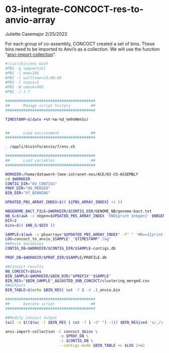 03-integrate-CONCOCT-res-to-anvio-array
================
Juliette Casemajor
2/25/2022

For each group of co-assembly, CONCOCT created a set of bins. These bins
need to be imported to Anvi’o as a collection. We will use the function
“[anvi-import-collection](https://anvio.org/help/7/programs/anvi-import-collection/)”.

``` bash
#!/usr/bin/env bash
#PBS -q sequentiel
#PBS -l mem=20G
#PBS -l walltime=24:00:00
#PBS -l ncpus=1
#PBS -W umask=002
#PBS -J 1-7

########################################
##      Manage script history         ##
########################################

TIMESTAMP=$(date +%Y-%m-%d_%Hh%Mm%Ss)


##      Load environment              ##
########################################

. /appli/bioinfo/anvio/7/env.sh

########################################
##      Load variables                ##
########################################

WORKDIR=/home/datawork-lmee-intranet-nos/ACE/03-CO-ASSEMBLY
cd $WORKDIR
CONTIG_DIR="03_CONTIGS"
PROF_DIR="06_MERGED"
BIN_DIR="07_BINNING"

UPDATED_PBS_ARRAY_INDEX=$(( ${PBS_ARRAY_INDEX} +1 ))

NBGENOME_BACT_FILE=$WORKDIR/$CONTIG_DIR/GENOME_NB/genome-bact.txt
NB_G=$(awk -v nbgen=$UPDATED_PBS_ARRAY_INDEX 'END{print $nbgen}' $NBGENOME_BACT_FILE)
DIV=2
bins=$(( $NB_G/$DIV ))

SAMPLE=$(awk -v pbsarray="$UPDATED_PBS_ARRAY_INDEX" -F" " 'NR==1{print $pbsarray}' $NBGENOME_BACT_FILE)
LOG=concoct_to_anvio_$SAMPLE"_"$TIMESTAMP".log"
##Anvio databases
CONTIG_DB=$WORKDIR/$CONTIG_DIR/$SAMPLE-contigs.db

PROF_DB=$WORKDIR/$PROF_DIR/$SAMPLE/PROFILE.db

##Concoct results
NB_CONCOCT=$bins
BIN_SAMPLE=$WORKDIR/$BIN_DIR/"$PREFIX""$SAMPLE"
BIN_RES="$BIN_SAMPLE"_ADJUSTED_$NB_CONCOCT/clustering_merged.csv
##outputs
BIN_TABLE=$(echo $BIN_RES| cut -f 1 -d .)_anvio.bin

########################################
##      Execute script                ##
########################################

##Modify concoct output
tail -n $(($(wc -l $BIN_RES | cut -f 1 -d" ") -1)) $BIN_RES|sed 's/,/\t/g' |  awk '$2="concoct_"$2' | sed 's/ /\t/g' > $BIN_TABLE

anvi-import-collection -C concoct_$bins \
                        -p $PROF_DB \
                        -c $CONTIG_DB \
                        --contigs-mode $BIN_TABLE >> $LOG 2>&1
```
